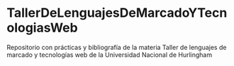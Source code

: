 # TallerDeLenguajesDeMarcadoYTecnologiasWeb
Repositorio con prácticas y bibliografía de la materia Taller de lenguajes de marcado y tecnologías web de la Universidad Nacional de Hurlingham
